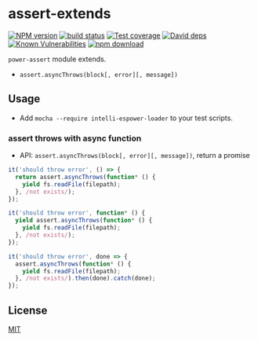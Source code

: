 # assert-extends

[![NPM version][npm-image]][npm-url]
[![build status][travis-image]][travis-url]
[![Test coverage][codecov-image]][codecov-url]
[![David deps][david-image]][david-url]
[![Known Vulnerabilities][snyk-image]][snyk-url]
[![npm download][download-image]][download-url]

[npm-image]: https://img.shields.io/npm/v/assert-extends.svg?style=flat-square
[npm-url]: https://npmjs.org/package/assert-extends
[travis-image]: https://img.shields.io/travis/node-modules/assert-extends.svg?style=flat-square
[travis-url]: https://travis-ci.org/node-modules/assert-extends
[codecov-image]: https://codecov.io/gh/node-modules/assert-extends/branch/master/graph/badge.svg
[codecov-url]: https://codecov.io/gh/node-modules/assert-extends
[david-image]: https://img.shields.io/david/node-modules/assert-extends.svg?style=flat-square
[david-url]: https://david-dm.org/node-modules/assert-extends
[snyk-image]: https://snyk.io/test/npm/assert-extends/badge.svg?style=flat-square
[snyk-url]: https://snyk.io/test/npm/assert-extends
[download-image]: https://img.shields.io/npm/dm/assert-extends.svg?style=flat-square
[download-url]: https://npmjs.org/package/assert-extends

`power-assert` module extends.

- `assert.asyncThrows(block[, error][, message])`

## Usage

- Add `mocha --require intelli-espower-loader` to your test scripts.

### assert throws with async function

- API: `assert.asyncThrows(block[, error][, message])`, return a promise

```js
it('should throw error', () => {
  return assert.asyncThrows(function* () {
    yield fs.readFile(filepath);
  }, /not exists/);
});

it('should throw error', function* () {
  yield assert.asyncThrows(function* () {
    yield fs.readFile(filepath);
  }, /not exists/);
});

it('should throw error', done => {
  assert.asyncThrows(function* () {
    yield fs.readFile(filepath);
  }, /not exists/).then(done).catch(done);
});
```

## License

[MIT](LICENSE.txt)
